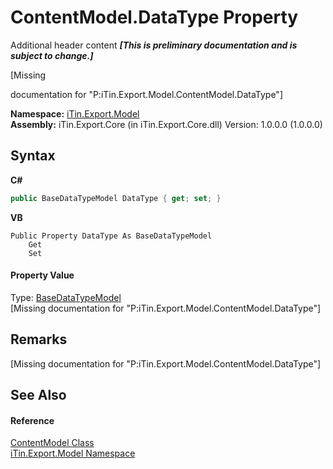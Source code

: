# ContentModel.DataType Property 
Additional header content _**\[This is preliminary documentation and is subject to change.\]**_

\[Missing <summary> documentation for "P:iTin.Export.Model.ContentModel.DataType"\]

**Namespace:**&nbsp;<a href="ef57ffcc-e95e-b212-5a46-9aa6f5a3511f">iTin.Export.Model</a><br />**Assembly:**&nbsp;iTin.Export.Core (in iTin.Export.Core.dll) Version: 1.0.0.0 (1.0.0.0)

## Syntax

**C#**<br />
``` C#
public BaseDataTypeModel DataType { get; set; }
```

**VB**<br />
``` VB
Public Property DataType As BaseDataTypeModel
	Get
	Set
```


#### Property Value
Type: <a href="e5706c13-2625-47d7-a064-2a906557b68e">BaseDataTypeModel</a><br />\[Missing <value> documentation for "P:iTin.Export.Model.ContentModel.DataType"\]

## Remarks
\[Missing <remarks> documentation for "P:iTin.Export.Model.ContentModel.DataType"\]

## See Also


#### Reference
<a href="181a21a1-8a68-a21c-90a4-a1fcca152ec1">ContentModel Class</a><br /><a href="ef57ffcc-e95e-b212-5a46-9aa6f5a3511f">iTin.Export.Model Namespace</a><br />
